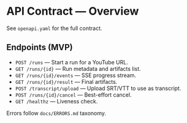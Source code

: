 # API Contract — Overview

See `openapi.yaml` for the full contract.

## Endpoints (MVP)
- `POST /runs` — Start a run for a YouTube URL.
- `GET /runs/{id}` — Run metadata and artifacts list.
- `GET /runs/{id}/events` — SSE progress stream.
- `GET /runs/{id}/result` — Final artifacts.
- `POST /transcript/upload` — Upload SRT/VTT to use as transcript.
- `POST /runs/{id}/cancel` — Best-effort cancel.
- `GET /healthz` — Liveness check.

Errors follow `docs/ERRORS.md` taxonomy.

